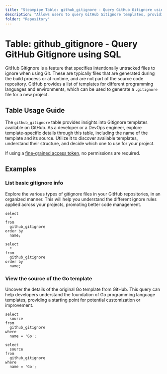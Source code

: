 ```yaml
---
title: "Steampipe Table: github_gitignore - Query GitHub Gitignore using SQL"
description: "Allows users to query GitHub Gitignore templates, providing a list of all templates available for use on GitHub."
folder: "Repository"
---
```


# Table: github_gitignore - Query GitHub Gitignore using SQL

GitHub Gitignore is a feature that specifies intentionally untracked files to ignore when using Git. These are typically files that are generated during the build process or at runtime, and are not part of the source code repository. GitHub provides a list of templates for different programming languages and environments, which can be used to generate a `.gitignore` file for a new project.

## Table Usage Guide

The `github_gitignore` table provides insights into Gitignore templates available on GitHub. As a developer or a DevOps engineer, explore template-specific details through this table, including the name of the template and its source. Utilize it to discover available templates, understand their structure, and decide which one to use for your project.

If using a [fine-grained access token](https://docs.github.com/en/authentication/keeping-your-account-and-data-secure/managing-your-personal-access-tokens#creating-a-fine-grained-personal-access-token), no permissions are required.

## Examples

### List basic gitignore info
Explore the various types of gitignore files in your GitHub repositories, in an organized manner. This will help you understand the different ignore rules applied across your projects, promoting better code management.

```sql+postgres
select
  *
from
  github_gitignore
order by
  name;
```

```sql+sqlite
select
  *
from
  github_gitignore
order by
  name;
```

### View the source of the Go template
Uncover the details of the original Go template from GitHub. This query can help developers understand the foundation of Go programming language templates, providing a starting point for potential customization or improvement.

```sql+postgres
select
  source
from
  github_gitignore
where
  name = 'Go';
```

```sql+sqlite
select
  source
from
  github_gitignore
where
  name = 'Go';
```